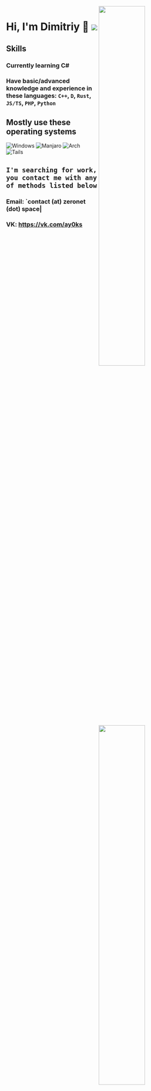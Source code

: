 <!-- Credit: https://github.com/anuraghazra/github-readme-stats -->
<img width="50%" align="right" src="https://github-readme-stats.vercel.app/api?username=ay0ks&hide_border=true&count_private=true&layout=compact&hide_title=true&show_icons=true&theme=dracula&icon_color=5194f0&bg_color=0d1117">
<img width="50%" align="right" src="https://github-readme-stats.vercel.app/api/top-langs/?username=ay0ks&hide=html&layout=compact&hide_border=true&hide_title=true&count_private=true&theme=dracula&icon_color=5194f0&bg_color=0d1117"/>

# Hi, I'm Dimitriy :wave: <img src="https://komarev.com/ghpvc/?username=ay0ks&label=%F0%9F%90%B1%E2%80%8D%F0%9F%91%A4"/>
## Skills
### Currently learning C#
### Have basic/advanced knowledge and experience in these languages: `C++`, `D`, `Rust`, `JS/TS`, `PHP`, `Python`
## Mostly use these operating systems
![Windows](https://img.shields.io/badge/Windows-0078D6?style=for-the-badge&logo=windows&logoColor=white)
![Manjaro](https://shields.io/badge/manjaro-green?logo=manjaro&style=for-the-badge)
![Arch](https://img.shields.io/badge/Arch%20Linux-1793D1?logo=arch-linux&logoColor=fff&style=for-the-badge)
![Tails](https://img.shields.io/badge/Tails%20-56347C?&style=for-the-badge&logo=tails&logoColor=white)
## `I'm searching for work, you contact me with any of methods listed below`
### **Email**: `contact (at) zeronet (dot) space|
### **VK**: https://vk.com/ay0ks
